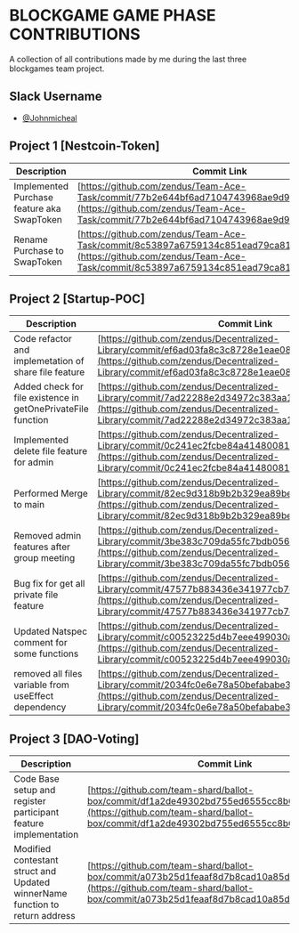 
# BLOCKGAME GAME PHASE CONTRIBUTIONS 

A collection of all contributions made by me during the last three blockgames team project.


## Slack Username

- [@Johnmicheal](https://blockgamegamephase.slack.com/team/U038RRZ1SA3)

## Project 1 [Nestcoin-Token]

| Description             | Commit Link                                                                |
| ----------------- | ------------------------------------------------------------------ |
| Implemented Purchase feature aka SwapToken | [https://github.com/zendus/Team-Ace-Task/commit/77b2e644bf6ad7104743968ae9d9d51aa2beef35](https://github.com/zendus/Team-Ace-Task/commit/77b2e644bf6ad7104743968ae9d9d51aa2beef35) |
| Rename Purchase to SwapToken | [https://github.com/zendus/Team-Ace-Task/commit/8c53897a6759134c851ead79ca8139077461aa62](https://github.com/zendus/Team-Ace-Task/commit/8c53897a6759134c851ead79ca8139077461aa62) |


## Project 2 [Startup-POC]

| Description             | Commit Link                                                                |
| ----------------- | ------------------------------------------------------------------ |
| Code refactor and implemetation of share file feature | [https://github.com/zendus/Decentralized-Library/commit/ef6ad03fa8c3c8728e1eae0813320c0f28078e87](https://github.com/zendus/Decentralized-Library/commit/ef6ad03fa8c3c8728e1eae0813320c0f28078e87) |
| Added check for file existence in getOnePrivateFile function | [https://github.com/zendus/Decentralized-Library/commit/7ad22288e2d34972c383aa1f538dbf3b980c576c](https://github.com/zendus/Decentralized-Library/commit/7ad22288e2d34972c383aa1f538dbf3b980c576c) |
| Implemented delete file feature for admin | [https://github.com/zendus/Decentralized-Library/commit/0c241ec2fcbe84a414800816d8299f8d3a3faf27](https://github.com/zendus/Decentralized-Library/commit/0c241ec2fcbe84a414800816d8299f8d3a3faf27) |
| Performed Merge to main | [https://github.com/zendus/Decentralized-Library/commit/82ec9d318b9b2b329ea89be7ca736dbc2a8c871d](https://github.com/zendus/Decentralized-Library/commit/82ec9d318b9b2b329ea89be7ca736dbc2a8c871d) |
| Removed admin features after group meeting | [https://github.com/zendus/Decentralized-Library/commit/3be383c709da55fc7bdb056f12dbc4467ef819c8](https://github.com/zendus/Decentralized-Library/commit/3be383c709da55fc7bdb056f12dbc4467ef819c8) |
| Bug fix for get all private file feature | [https://github.com/zendus/Decentralized-Library/commit/47577b883436e341977cb7ca6682983a93e881dd](https://github.com/zendus/Decentralized-Library/commit/47577b883436e341977cb7ca6682983a93e881dd) |
| Updated Natspec comment for some functions | [https://github.com/zendus/Decentralized-Library/commit/c00523225d4b7eee499030a519a6fb9771ee7bff](https://github.com/zendus/Decentralized-Library/commit/c00523225d4b7eee499030a519a6fb9771ee7bff) |
| removed all files variable from useEffect dependency | [https://github.com/zendus/Decentralized-Library/commit/2034fc0e6e78a50befababe3e8c9d4af287dc0b6](https://github.com/zendus/Decentralized-Library/commit/2034fc0e6e78a50befababe3e8c9d4af287dc0b6) |


## Project 3 [DAO-Voting]

| Description             | Commit Link                                                                |
| ----------------- | ------------------------------------------------------------------ |
| Code Base setup and register participant feature implementation | [https://github.com/team-shard/ballot-box/commit/df1a2de49302bd755ed6555cc8b6c1712a4d0f88](https://github.com/team-shard/ballot-box/commit/df1a2de49302bd755ed6555cc8b6c1712a4d0f88) |
| Modified contestant struct and Updated winnerName function to return address | [https://github.com/team-shard/ballot-box/commit/a073b25d1feaaf8d7b8cad10a85d7048e73ccd4d](https://github.com/team-shard/ballot-box/commit/a073b25d1feaaf8d7b8cad10a85d7048e73ccd4d) |
